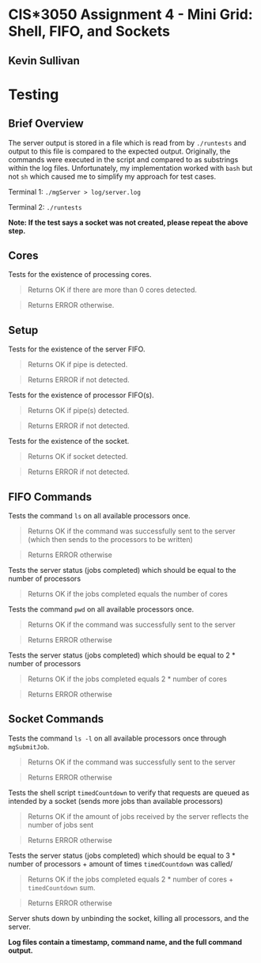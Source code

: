 # CIS*3050 Assignment 4 - Mini Grid: Shell, FIFO, and Sockets
## Kevin Sullivan



# Testing

## Brief Overview

The server output is stored in a file which is read from by `./runtests` and output to this file is compared to the expected output. Originally, the commands were executed in the script and compared to as substrings within the log files. Unfortunately, my implementation worked with `bash` but not `sh` which caused me to simplify my approach for test cases.

Terminal 1: `./mgServer > log/server.log`

Terminal 2: `./runtests`

**Note: If the test says a socket was not created, please repeat the above step.**

## Cores
Tests for the existence of processing cores.

> Returns OK if there are more than 0 cores detected.

> Returns ERROR otherwise.
## Setup
Tests for the existence of the server FIFO.

> Returns OK if pipe is detected.

> Returns ERROR if not detected.

Tests for the existence of processor FIFO(s).

> Returns OK if pipe(s) detected.

> Returns ERROR if not detected.

Tests for the existence of the socket.

> Returns OK if socket detected.

> Returns ERROR if not detected.

## FIFO Commands
Tests the command `ls` on all available processors once.

> Returns OK if the command was successfully sent to the server (which then sends to the 
processors to be written)

> Returns ERROR otherwise

Tests the server status (jobs completed) which should be equal to the number of processors
> Returns OK if the jobs completed equals the number of cores

Tests the command `pwd` on all available processors once.

> Returns OK if the command was successfully sent to the server

> Returns ERROR otherwise

Tests the server status (jobs completed) which should be equal to 2 * number of processors

> Returns OK if the jobs completed equals 2 * number of cores

> Returns ERROR otherwise

## Socket Commands
Tests the command `ls -l` on all available processors once through `mgSubmitJob`.

> Returns OK if the command was successfully sent to the server

> Returns ERROR otherwise

Tests the shell script `timedCountdown` to verify that requests are queued as intended by a socket (sends more jobs than available processors)

> Returns OK if the amount of jobs received by the server reflects the number of jobs sent

> Returns ERROR otherwise

Tests the server status (jobs completed) which should be equal to 3 * number of processors + amount of times `timedCountdown` was called/

> Returns OK if the jobs completed equals 2 * number of cores + `timedCountdown` sum.

> Returns ERROR otherwise

Server shuts down by unbinding the socket, killing all processors, and the server.

**Log files contain a timestamp, command name, and the full command output.**